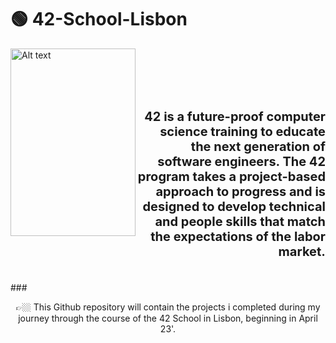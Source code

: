 # 🟢 42-School-Lisbon

<img align="left" src="https://upload.wikimedia.org/wikipedia/commons/8/8d/42_Logo.svg"  width="200" height="300" alt="Alt text" title="42 logo">
<br><br><br><br>

## <p align="right" style="font-size: 20"> 42 is a future-proof computer science training to educate the next generation of software engineers. The 42 program takes a project-based approach to progress and is designed to develop technical and people skills that match the expectations of the labor market.</p>

<br>
### <p align="center"> 👉🏼 This Github repository will contain the projects i completed during my journey through the course of the 42 School in Lisbon, beginning in April 23'. </p>
